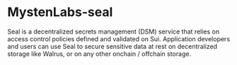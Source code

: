 # MystenLabs-seal
Seal is a decentralized secrets management (DSM) service that relies on access control policies defined and validated on Sui. Application developers and users can use Seal to secure sensitive data at rest on decentralized storage like Walrus, or on any other onchain / offchain storage.
